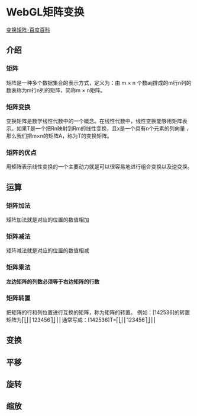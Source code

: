 <!--
 * @Author: tangdaoyong
 * @Date: 2020-12-10 17:59:01
 * @LastEditors: tangdaoyong
 * @LastEditTime: 2020-12-11 09:13:43
 * @Description: WebGL矩阵变换
-->
# WebGL矩阵变换

[变换矩阵-百度百科](https://baike.baidu.com/item/%E5%8F%98%E6%8D%A2%E7%9F%A9%E9%98%B5/9035701?fr=aladdin)

## 介绍


### 矩阵

矩阵是一种多个数据集合的表示方式，定义为：由 m × n 个数aij排成的m行n列的数表称为m行n列的矩阵，简称m × n矩阵。

### 矩阵变换

变换矩阵是数学线性代数中的一个概念。在线性代数中，线性变换能够用矩阵表示。如果T是一个把Rn映射到Rm的线性变换，且x是一个具有n个元素的列向量 ，那么我们把m×n的矩阵A，称为T的变换矩阵。

### 矩阵的优点

用矩阵表示线性变换的一个主要动力就是可以很容易地进行组合变换以及逆变换。

## 运算

### 矩阵加法

矩阵加法就是对应的位置的数值相加

### 矩阵减法

矩阵减法就是对应的位置的数值相减

### 矩阵乘法

**左边矩阵的列数必须等于右边矩阵的行数**


### 矩阵转置

把矩阵的行和列位置进行互换的矩阵，称为矩阵的转置。
例如：[142536]的转置矩阵为⎡⎣⎢⎢123456⎤⎦⎥⎥
通常写成：[142536]T=⎡⎣⎢⎢123456⎤⎦⎥⎥

## 变换

## 平移

## 旋转

## 缩放